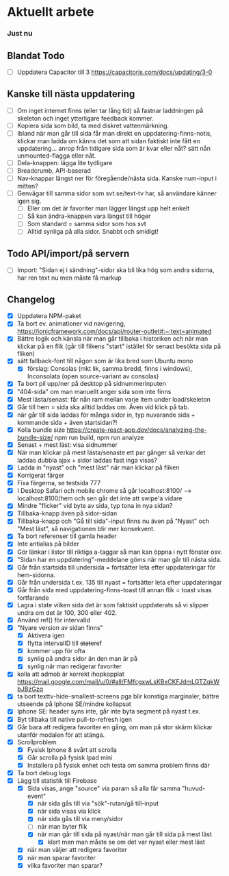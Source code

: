 # Aktuellt arbete

### Just nu

## Blandat Todo

- [ ] Uppdatera Capacitor till 3 https://capacitorjs.com/docs/updating/3-0

## Kanske till nästa uppdatering

- [ ] Om inget internet finns (eller tar lång tid) så fastnar laddningen på skeleton och inget ytterligare feedback kommer.
- [ ] Kopiera sida som bild, ta med diskret vattenmärkning.
- [ ] Ibland när man går till sida får man direkt en uppdatering-finns-notis, klickar man ladda om känns det som att sidan faktiskt inte fått en uppdatering... anrop från tidigare sida som är kvar eller nåt? sätt nån unmounted-flagga eller nåt.
- [ ] Dela-knappen: lägga lite tydligare
- [ ] Breadcrumb, API-baserad
- [ ] Nav-knappar längst ner för föregående/nästa sida. Kanske num-input i mitten?
- [ ] Genvägar till samma sidor som svt.se/text-tv har, så användare känner igen sig.
  - [ ] Eller om det är favoriter man lägger längst upp helt enkelt
  - [ ] Så kan ändra-knappen vara längst till höger
  - [ ] Som standard = samma sidor som hos svt
  - [ ] Alltid synliga på alla sidor. Snabbt och smidigt!

## Todo API/import/på servern

- [ ] Import: "Sidan ej i sändning"-sidor ska bli lika hög som andra sidorna, har ren text nu men måste få markup

## Changelog

- [x] Uppdatera NPM-paket
- [x] Ta bort ev. animationer vid navigering, https://ionicframework.com/docs/api/router-outlet#:~:text=animated
- [x] Bättre logik och känsla när man går tillbaka i historiken och när man klickar på en flik (går till flikens "start" istället för senast besökta sida på fliken)
- [x] sätt fallback-font till någon som är lika bred som Ubuntu mono
  - [x] förslag: Consolas (mkt lik, samma bredd, finns i windows), Inconsolata (open source-variant av consolas)
- [x] Ta bort pil upp/ner på desktop på sidnummerinputen
- [x] "404-sida" om man manuellt anger sida som inte finns
- [x] Mest lästa/senast: får nån ram mellan varje item under load/skeleton
- [x] Går till hem = sida ska alltid laddas om. Även vid klick på tab.
- [x] när går till sida laddas för många sidor in, typ nuvarande sida + kommande sida + även startsidan?!
- [x] Kolla bundle size https://create-react-app.dev/docs/analyzing-the-bundle-size/ npm run build, npm run analyze
- [x] Senast + mest läst: visa sidnummer
- [x] När man klickar på mest lästa/senaste ett par gånger så verkar det laddas dubbla ajax + sidor laddas fast inga visas?
- [x] Ladda in "nyast" och "mest läst" när man klickar på fliken
- [x] Korrigerat färger
- [x] Fixa färgerna, se testsida 777
- [x] I Desktop Safari och mobile chrome så går localhost:8100/ --> localhost:8100/hem och sen går det inte att swipe'a vidare
- [x] Mindre "flicker" vid byte av sida, typ tona in nya sidan?
- [x] Tillbaka-knapp även på sidor-sidan
- [x] Tillbaka-knapp och "Gå till sida"-input finns nu även på "Nyast" och "Mest läst", så navigationen blir mer konsekvent.
- [x] Ta bort referenser till gamla header
- [x] Inte antialias på bilder
- [x] Gör länkar i listor till riktiga a-taggar så man kan öppna i nytt fönster osv.
- [x] "Sidan har en uppdatering"-meddelane göms när man går till nästa sida.
- [x] Går från startsida till undersida = fortsätter leta efter uppdateringar för hem-sidorna.
- [x] Går från undersida t.ex. 135 till nyast = fortsätter leta efter uppdateringar
- [x] Går från sida med uppdatering-finns-toast till annan flik = toast visas fortfarande
- [x] Lagra i state vilken sida det är som faktiskt uppdaterats så vi slipper undra om det är 100, 300 eller 402.
- [x] Använd ref() för intervalId
- [x] "Nyare version av sidan finns"
  - [x] Aktivera igen
  - [x] flytta intervalID till ~~state~~ref
  - [x] kommer upp för ofta
  - [x] synlig på andra sidor än den man är på
  - [x] synlig när man redigerar favoriter
- [x] kolla att admob är korrekt ihopkopplat https://mail.google.com/mail/u/0/#all/FMfcgxwLsKBxCKFJdmLGTZqkWbJBzGzq
- [x] ta bort texttv-hide-smallest-screens pga blir konstiga marginaler, bättre utseende på Iphone SE/mindre kollapsat
- [x] Iphone SE: header syns inte, går inte byta segment på nyast t.ex.
- [x] Byt tillbaka till native pull-to-refresh igen
- [x] Går bara att redigera favoriter en gång, om man på stor skärm klickar utanför modalen för att stänga.
- [x] Scrollproblem
  - [x] Fysisk Iphone 8 svårt att scrolla
  - [x] Går scrolla på fysisk Ipad mini
  - [x] Installera på fysisk enhet och testa om samma problem finns där
- [x] Ta bort debug logs
- [x] Lägg till statistik till Firebase
  - [x] Sida visas, ange "source" via param så alla får samma "huvud-event"
    - [x] när sida gås till via "sök"-rutan/gå till-input
    - [x] när sida visas via klick
    - [x] när sida gås till via meny/sidor
    - [ ] när man byter flik
    - [x] när man går till sida på nyast/när man går till sida på mest läst
      - [x] klart men man måste se om det var nyast eller mest läst
  - [x] när man väljer att redigera favoriter
  - [x] när man sparar favoriter
  - [x] vilka favoriter man sparar?
